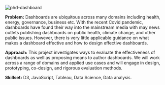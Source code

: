 ![phd-dashboard](https://user-images.githubusercontent.com/1230497/200613504-582e691d-b418-438b-b88b-090b500b4dea.png)

**Problem:** Dashboards are ubiquitous across many domains including health, energy, governance, business etc. With the recent Covid pandemic, dashboards have found their way into the mainstream media with may news outlets publishing dashboards on public health, climate change, and other public issues. However, there is very little applicable guidance on what makes a dashboard effective and how to design effective dashboards. 

**Approach:** This project investigates ways to evaluate the effectiveness of dashboards as well as proposing means to author dashboards. We will work across a range of domains and applied use cases and will engage in design, prototyping, co-design, and rigorous evaluation methods.

**Skillset:** D3, JavaScript, Tableau, Data Science, Data analysis. 
